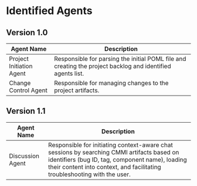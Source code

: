# Identified Agents

## Version 1.0

| Agent Name | Description |
|---|---|
| Project Initiation Agent | Responsible for parsing the initial POML file and creating the project backlog and identified agents list. |
| Change Control Agent | Responsible for managing changes to the project artifacts. |

## Version 1.1

| Agent Name | Description |
|---|---|
| Discussion Agent | Responsible for initiating context-aware chat sessions by searching CMMI artifacts based on identifiers (bug ID, tag, component name), loading their content into context, and facilitating troubleshooting with the user. |